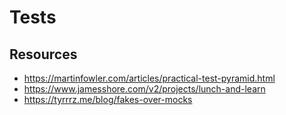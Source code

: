 # Tests

## Resources

- https://martinfowler.com/articles/practical-test-pyramid.html
- https://www.jamesshore.com/v2/projects/lunch-and-learn
- https://tyrrrz.me/blog/fakes-over-mocks
